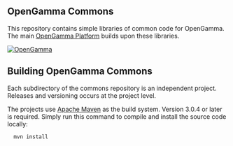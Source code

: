OpenGamma Commons
-----------------
This repository contains simple libraries of common code for OpenGamma.
The main [OpenGamma Platform](http://developers.opengamma.com) builds upon these libraries.

[![OpenGamma](http://developers.opengamma.com/res/display/default/chrome/masthead_logo.png "OpenGamma")](http://developers.opengamma.com)


Building OpenGamma Commons
--------------------------
Each subdirectory of the commons repository is an independent project.
Releases and versioning occurs at the project level.

The projects use [Apache Maven](http://maven.apache.org/) as the build system.
Version 3.0.4 or later is required.
Simply run this command to compile and install the source code locally:

```
  mvn install
```
